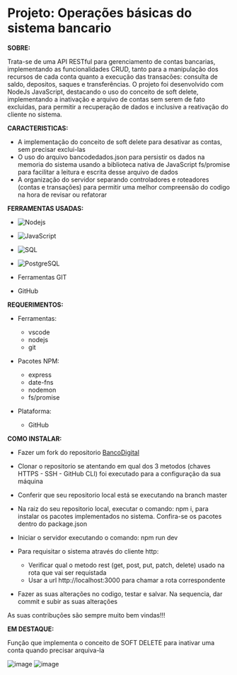# Projeto: Operações básicas do sistema bancario

**SOBRE:**

Trata-se de uma API RESTful para gerenciamento de contas bancarias, implementando as funcionalidades CRUD, tanto para a manipulação dos recursos de cada conta quanto a execução das transacões: consulta de saldo, depositos, saques e transferências. O projeto foi desenvolvido com NodeJs JavaScript, destacando o uso do conceito de soft delete, implementando a inativação e arquivo de contas sem serem de fato excluidas, para permitir a recuperação de dados e inclusive a reativação do cliente no sistema.

**CARACTERISTICAS:**

- A implementação do conceito de soft delete para desativar as contas, sem precisar exclui-las
- O uso do arquivo bancodedados.json para persistir os dados na memoria do sistema usando a biblioteca nativa de JavaScript fs/promise para facilitar a leitura e escrita desse arquivo de dados
- A organização do servidor separando controladores e roteadores (contas e transações) para permitir uma melhor compreensão do codigo na hora de revisar ou refatorar

**FERRAMENTAS USADAS:**

   * ![Nodejs](https://img.shields.io/badge/Node%20js-339933?style=style=for-the-badge&logo=nodedotjs&logoColor=white) 

   * ![JavaScript](https://img.shields.io/badge/JavaScript-008B8B?style=for-the-badge&logo=javascript&logoColor=F7DF1E) 

   * ![SQL](https://img.shields.io/badge/MySQL-8B0000?style=for-the-badge&logo=mysql&logoColor=white)

   * ![PostgreSQL](https://img.shields.io/badge/PostgreSQL-000080?style=for-the-badge&logo=postgresql&logoColor=white)

   * Ferramentas GIT

   * GitHub
     

**REQUERIMENTOS:**

* Ferramentas:
  * vscode
  * nodejs
  * git
 
* Pacotes NPM:
  * express
  * date-fns
  * nodemon
  * fs/promise

* Plataforma:
  * GitHub 

**COMO INSTALAR:**

* Fazer um fork do repositorio [BancoDigital](https://github.com/javiergonzalez55/banco-digital)

* Clonar o repositorio se atentando em qual dos 3 metodos (chaves HTTPS - SSH - GitHub CLI) foi executado para a configuração da sua máquina

* Conferir que seu repositorio local está se executando na branch master

* Na raiz do seu repositorio local, executar o comando: npm i, para instalar os pacotes implementados no sistema. Confira-se os pacotes dentro do package.json

* Iniciar o servidor executando o comando: npm run dev 

* Para requisitar o sistema através do cliente http: 
  - Verificar qual o metodo rest (get, post, put, patch, delete) usado na rota que vai ser requistada
  - Usar a url http://localhost:3000 para chamar a rota correspondente

* Fazer as suas alterações no codigo, testar e salvar. Na sequencia, dar commit e subir as suas alterações

As suas contribuções são sempre muito bem vindas!!!

**EM DESTAQUE:**

Função que implementa o conceito de SOFT DELETE para inativar uma conta quando precisar arquiva-la

![image](https://github.com/javiergonzalez55/banco-digital/assets/134230318/9592a5a5-0275-4d0a-b977-d15444a246ae)
![image](https://github.com/javiergonzalez55/banco-digital/assets/134230318/b7b83122-fd9a-415c-9bfb-40328b64b9ab)












